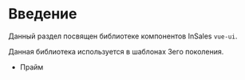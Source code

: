 # Введение

Данный раздел посвящен библиотеке компонентов InSales `vue-ui`.

Данная библиотека используется в шаблонах 3его поколения.

* Прайм

